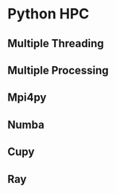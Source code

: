 # Python HPC


## Multiple Threading


## Multiple Processing



## Mpi4py 




## Numba 


## Cupy 



## Ray







